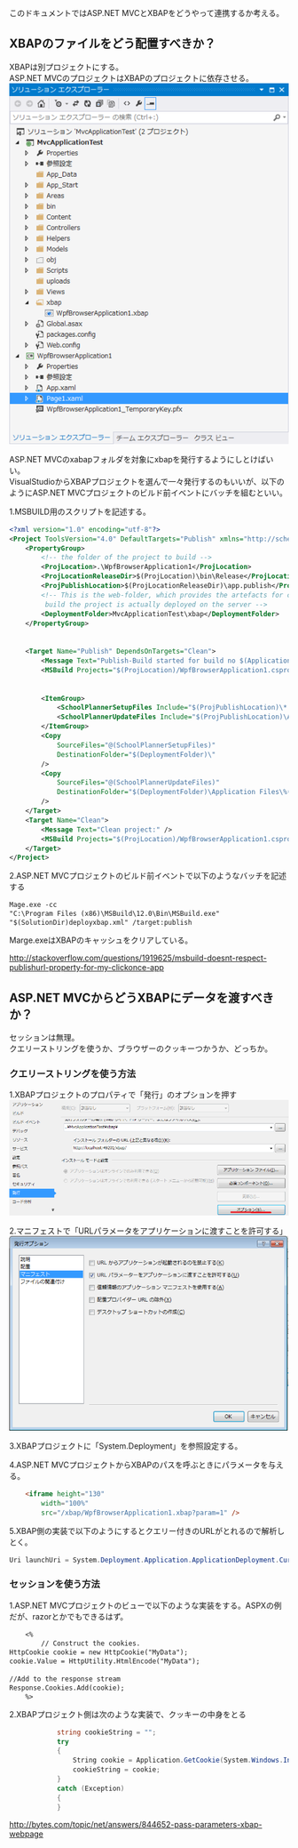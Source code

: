 このドキュメントではASP.NET MVCとXBAPをどうやって連携するか考える。  
  
## XBAPのファイルをどう配置すべきか？  
XBAPは別プロジェクトにする。  
ASP.NET MVCのプロジェクトはXBAPのプロジェクトに依存させる。  
![xbap001.png](/image/37328a2f-44a7-049c-e1bc-41fb48b4437d.png)  
  
ASP.NET MVCのxabapフォルダを対象にxbapを発行するようにしとけばいい。  
VisualStudioからXBAPプロジェクトを選んで一々発行するのもいいが、以下のようにASP.NET MVCプロジェクトのビルド前イベントにバッチを組むといい。  
  
1.MSBUILD用のスクリプトを記述する。  
  
```xml
<?xml version="1.0" encoding="utf-8"?>
<Project ToolsVersion="4.0" DefaultTargets="Publish" xmlns="http://schemas.microsoft.com/developer/msbuild/2003">
    <PropertyGroup>
        <!-- the folder of the project to build -->
        <ProjLocation>.\WpfBrowserApplication1</ProjLocation>
        <ProjLocationReleaseDir>$(ProjLocation)\bin\Release</ProjLocationReleaseDir>
        <ProjPublishLocation>$(ProjLocationReleaseDir)\app.publish</ProjPublishLocation>
        <!-- This is the web-folder, which provides the artefacts for click-once. After this
         build the project is actually deployed on the server -->
        <DeploymentFolder>MvcApplicationTest\xbap</DeploymentFolder>
    </PropertyGroup>


    <Target Name="Publish" DependsOnTargets="Clean">
        <Message Text="Publish-Build started for build no $(ApplicationRevision)" />
        <MSBuild Projects="$(ProjLocation)/WpfBrowserApplication1.csproj" Properties="Configuration=Release" Targets="Publish"/>   


        <ItemGroup>
            <SchoolPlannerSetupFiles Include="$(ProjPublishLocation)\*.*"/>
            <SchoolPlannerUpdateFiles Include="$(ProjPublishLocation)\Application Files\**\*.*"/>
        </ItemGroup>
        <Copy
            SourceFiles="@(SchoolPlannerSetupFiles)"
            DestinationFolder="$(DeploymentFolder)\"
        />
        <Copy
            SourceFiles="@(SchoolPlannerUpdateFiles)"
            DestinationFolder="$(DeploymentFolder)\Application Files\%(RecursiveDir)"
        />      
    </Target>
    <Target Name="Clean">   
        <Message Text="Clean project:" />
        <MSBuild Projects="$(ProjLocation)/WpfBrowserApplication1.csproj" Properties="Configuration=Release" Targets="Clean"/>
    </Target>       
</Project>
```  
  
2.ASP.NET MVCプロジェクトのビルド前イベントで以下のようなバッチを記述する  
  
```
Mage.exe -cc
"C:\Program Files (x86)\MSBuild\12.0\Bin\MSBuild.exe" "$(SolutionDir)deployxbap.xml" /target:publish
```  
  
Marge.exeはXBAPのキャッシュをクリアしている。  
  
http://stackoverflow.com/questions/1919625/msbuild-doesnt-respect-publishurl-property-for-my-clickonce-app  
  
## ASP.NET MVCからどうXBAPにデータを渡すべきか？  
セッションは無理。  
クエリーストリングを使うか、ブラウザーのクッキーつかうか、どっちか。  
  
### クエリーストリングを使う方法  
1.XBAPプロジェクトのプロパティで「発行」のオプションを押す  
![xbap002.png](/image/9c0e6947-006e-28a1-543b-63a53fa537ec.png)  
  
2.マニフェストで「URLパラメータをアプリケーションに渡すことを許可する」  
![xbap003.png](/image/34e4e078-9865-3fca-a8a5-5d919387818a.png)  
  
3.XBAPプロジェクトに「System.Deployment」を参照設定する。  
  
4.ASP.NET MVCプロジェクトからXBAPのパスを呼ぶときにパラメータを与える。  
  
```html
    <iframe height="130"
        width="100%"
        src="/xbap/WpfBrowserApplication1.xbap?param=1" />
```  
  
5.XBAP側の実装で以下のようにするとクエリー付きのURLがとれるので解析しとく。  
  
```csharp
Uri launchUri = System.Deployment.Application.ApplicationDeployment.CurrentDeployment.ActivationUri;
```  
  
### セッションを使う方法  
  
1.ASP.NET MVCプロジェクトのビューで以下のような実装をする。ASPXの例だが、razorとかでもできるはず。  
  
```aspx-cs
    <%
        // Construct the cookies.
HttpCookie cookie = new HttpCookie("MyData");
cookie.Value = HttpUtility.HtmlEncode("MyData");

//Add to the response stream
Response.Cookies.Add(cookie);
    %>
```  
  
2.XBAPプロジェクト側は次のような実装で、クッキーの中身をとる  
  
```csharp
            string cookieString = "";
            try
            {
                String cookie = Application.GetCookie(System.Windows.Interop.BrowserInteropHelper.Source);
                cookieString = cookie;
            }
            catch (Exception)
            {
            }
```  
  
http://bytes.com/topic/net/answers/844652-pass-parameters-xbap-webpage  
